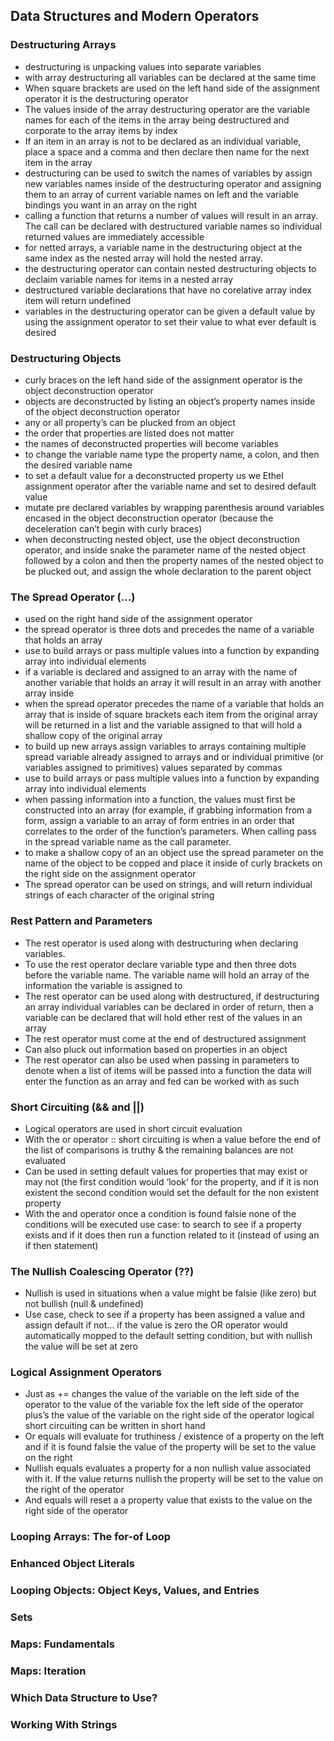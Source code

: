 ## Data Structures and Modern Operators

### Destructuring Arrays

- destructuring is unpacking values into separate variables
- with array destructuring all variables can be declared at the same time
- When square brackets are used on the left hand side of the assignment operator it is the destructuring operator
- The values inside of the array destructuring operator are the variable names for each of the items in the array being destructured and corporate to the array items by index
- If an item in an array is not to be declared as an individual variable, place a space and a comma and then declare then name for the next item in the array
- destructuring can be used to switch the names of variables by assign new variables names inside of the destructuring operator and assigning them to an array of current variable names on left and the variable bindings you want in an array on the right
- calling a function that returns a number of values will result in an array. The call can be declared with destructured variable names so individual returned values are immediately accessible
- for netted arrays, a variable name in the destructuring object at the same index as the nested array will hold the nested array.
- the destructuring operator can contain nested destructuring objects to declaim variable names for items in a nested array
- destructured variable declarations that have no corelative array index item will return undefined
- variables in the destructuring operator can be given a default value by using the assignment operator to set their value to what ever default is desired

### Destructuring Objects

- curly braces on the left hand side of the assignment operator is the object deconstruction operator
- objects are deconstructed by listing an object’s property names inside of the object deconstruction operator
- any or all property’s can be plucked from an object
- the order that properties are listed does not matter
- the names of deconstructed properties will become variables
- to change the variable name type the property name, a colon, and then the desired variable name
- to set a default value for a deconstructed property us we Ethel assignment operator after the variable name and set to desired default value
- mutate pre declared variables by wrapping parenthesis around variables encased in the object deconstruction operator (because the deceleration can’t begin with curly braces)
- when deconstructing nested object, use the object deconstruction operator, and inside snake the parameter name of the nested object followed by a colon and then the property names of the nested object to be plucked out, and assign the whole declaration to the parent object

### The Spread Operator (...)

- used on the right hand side of the assignment operator
- the spread operator is three dots and precedes the name of a variable that holds an array
- use to build arrays or pass multiple values into a function by expanding array into individual elements
- if a variable is declared and assigned to an array with the name of another variable that holds an array it will result in an array with another array inside
- when the spread operator precedes the name of a variable that holds an array that is inside of square brackets each item from the original array will be returned in a list and the variable assigned to that will hold a shallow copy of the original array
- to build up new arrays assign variables to arrays containing multiple spread variable already assigned to arrays and or individual primitive (or variables assigned to primitives) values separated by commas
- use to build arrays or pass multiple values into a function by expanding array into individual elements
- when passing information into a function, the values must first be constructed into an array (for example, if grabbing information from a form, assign a variable to an array of form entries in an order that correlates to the order of the function’s parameters. When calling pass in the spread variable name as the call parameter.
- to make a shallow copy of an an object use the spread parameter on the name of the object to be copped and place it inside of curly brackets on the right side on the assignment operator
- The spread operator can be used on strings, and will return individual strings of each character of the original string

### Rest Pattern and Parameters

- The rest operator is used along with destructuring when declaring variables.
- To use the rest operator declare variable type and then three dots before the variable name. The variable name will hold an array of the information the variable is assigned to
- The rest operator can be used along with destructured, if destructuring an array individual variables can be declared in order of return, then a variable can be declared that will hold ether rest of the values in an array
- The rest operator must come at the end of destructured assignment
- Can also pluck out information based on properties in an object
- The rest operator can also be used when passing in parameters to denote when a list of items will be passed into a function the data will enter the function as an array and fed can be worked with as such

### Short Circuiting (&& and ||)

- Logical operators are used in short circuit evaluation
- With the or operator :: short circuiting is when a value before the end of the list of comparisons is truthy & the remaining balances are not evaluated
- Can be used in setting default values for properties that may exist or may not (the first condition would ‘look’ for the property, and if it is non existent the second condition would set the default for the non existent property
- With the and operator once a condition is found falsie none of the conditions will be executed
  use case: to search to see if a property exists and if it does then run a function related to it (instead of using an if then statement)

### The Nullish Coalescing Operator (??)

- Nullish is used in situations when a value might be falsie (like zero) but not bullish (null & undefined)
- Use case, check to see if a property has been assigned a value and assign default if not… if the value is zero the OR operator would automatically mopped to the default setting condition, but with nullish the value will be set at zero

### Logical Assignment Operators

- Just as += changes the value of the variable on the left side of the operator to the value of the variable fox the left side of the operator plus’s the value of the variable on the right side of the operator logical short circuiting can be written in short hand
- Or equals will evaluate for truthiness / existence of a property on the left and if it is found falsie the value of the property will be set to the value on the right
- Nullish equals evaluates a property for a non nullish value associated with it. If the value returns nullish the property will be set to the value on the right of the operator
- And equals will reset a a property value that exists to the value on the right side of the operator

### Looping Arrays: The for-of Loop

### Enhanced Object Literals

### Looping Objects: Object Keys, Values, and Entries

### Sets

### Maps: Fundamentals

### Maps: Iteration

### Which Data Structure to Use?

### Working With Strings
